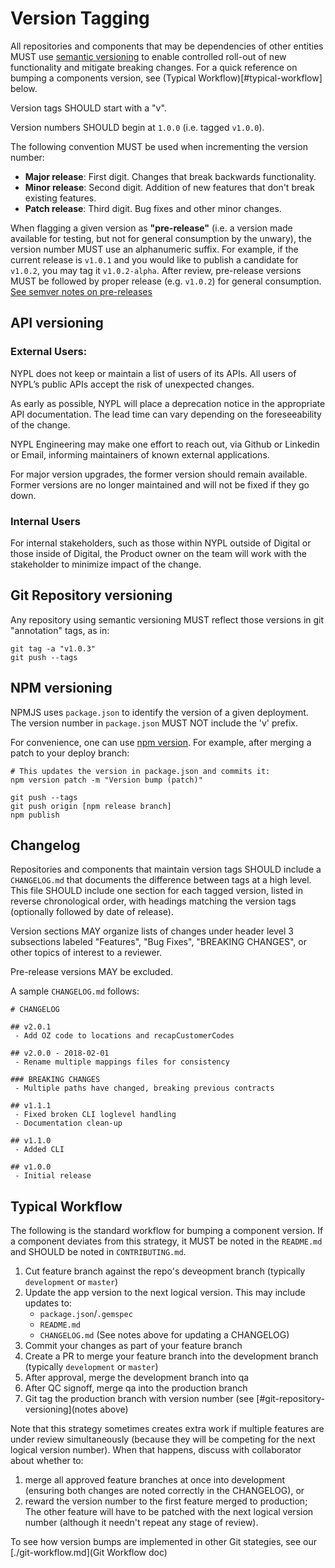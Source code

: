 # Version Tagging

All repositories and components that may be dependencies of other entities MUST use [semantic versioning](https://semver.org/) to enable controlled roll-out of new functionality and mitigate breaking changes. For a quick reference on bumping a components version, see (Typical Workflow)[#typical-workflow] below.

Version tags SHOULD start with a "v".

Version numbers SHOULD begin at `1.0.0` (i.e. tagged `v1.0.0`).

The following convention MUST be used when incrementing the version number:

 * **Major release**: First digit. Changes that break backwards functionality.
 * **Minor release**: Second digit. Addition of new features that don't break existing features.
 * **Patch release**: Third digit. Bug fixes and other minor changes.

When flagging a given version as **"pre-release"** (i.e. a version made available for testing, but not for general consumption by the unwary), the version number MUST use an alphanumeric suffix. For example, if the current release is `v1.0.1` and you would like to publish a candidate for `v1.0.2`, you may tag it `v1.0.2-alpha`. After review, pre-release versions MUST be followed by proper release (e.g. `v1.0.2`) for general consumption. [See semver notes on pre-releases](https://semver.org/#spec-item-9)

## API versioning
### External Users: 
NYPL does not keep or maintain a list of users of its APIs.  All users of NYPL’s public APIs accept the risk of unexpected changes.  

As early as possible, NYPL will place a deprecation notice in the appropriate API documentation.  The lead time can vary depending on the foreseeability of the change.

NYPL Engineering may make one effort to reach out, via Github or Linkedin or Email, informing maintainers of known external applications. 

For major version upgrades, the former version should remain available.  Former versions are no longer maintained and will not be fixed if they go down.  

### Internal Users
For internal stakeholders, such as those within NYPL outside of Digital or those inside of Digital, the Product owner on the team will work with the stakeholder to minimize impact of the change. 

## Git Repository versioning

Any repository using semantic versioning MUST reflect those versions in git "annotation" tags, as in:

```
git tag -a "v1.0.3"
git push --tags
```

## NPM versioning

NPMJS uses `package.json` to identify the version of a given deployment. The version number in `package.json` MUST NOT include the 'v' prefix.

For convenience, one can use [npm version](https://docs.npmjs.com/cli/version]). For example, after merging a patch to your deploy branch:

```
# This updates the version in package.json and commits it:
npm version patch -m "Version bump (patch)"

git push --tags
git push origin [npm release branch]
npm publish
```

## Changelog

Repositories and components that maintain version tags SHOULD include a `CHANGELOG.md` that documents the difference between tags at a high level. This file SHOULD include one section for each tagged version, listed in reverse chronological order, with headings matching the version tags (optionally followed by date of release).

Version sections MAY organize lists of changes under header level 3 subsections labeled "Features", "Bug Fixes", "BREAKING CHANGES", or other topics of interest to a reviewer.

Pre-release versions MAY be excluded.

A sample `CHANGELOG.md` follows:

```
# CHANGELOG

## v2.0.1
 - Add OZ code to locations and recapCustomerCodes

## v2.0.0 - 2018-02-01
 - Rename multiple mappings files for consistency

### BREAKING CHANGES
 - Multiple paths have changed, breaking previous contracts

## v1.1.1
 - Fixed broken CLI loglevel handling
 - Documentation clean-up

## v1.1.0
 - Added CLI

## v1.0.0
 - Initial release
```

## Typical Workflow

The following is the standard workflow for bumping a component version. If a component deviates from this strategy, it MUST be noted in the `README.md` and SHOULD be noted in `CONTRIBUTING.md`.

1. Cut feature branch against the repo's deveopment branch (typically `development` or `master`)
1. Update the app version to the next logical version. This may include updates to:
   - `package.json`/`.gemspec`
   - `README.md`
   - `CHANGELOG.md` (See notes above for updating a CHANGELOG)
1. Commit your changes as part of your feature branch
1. Create a PR to merge your feature branch into the development branch (typically `development` or `master`)
1. After approval, merge the development branch into qa
1. After QC signoff, merge qa into the production branch
1. Git tag the production branch with version number (see [#git-repository-versioning](notes above)

Note that this strategy sometimes creates extra work if multiple features are under review simultaneously (because they will be competing for the next logical version number). When that happens, discuss with collaborator about whether to:
1. merge all approved feature branches at once into development (ensuring both changes are noted correctly in the CHANGELOG), or
1. reward the version number to the first feature merged to production; The other feature will have to be patched with the next logical version number (although it needn't repeat any stage of review).

To see how version bumps are implemented in other Git stategies, see our [./git-workflow.md](Git Workflow doc)
